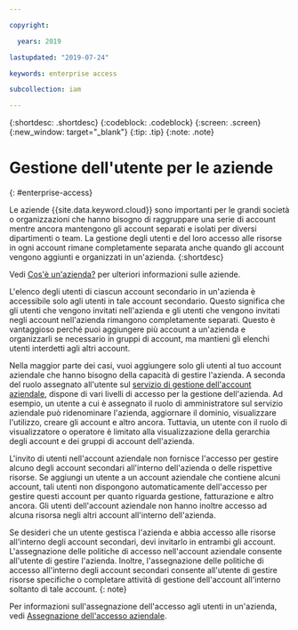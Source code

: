 ```yaml
---

copyright:

  years: 2019

lastupdated: "2019-07-24"

keywords: enterprise access

subcollection: iam

---
```


{:shortdesc: .shortdesc}
{:codeblock: .codeblock}
{:screen: .screen}
{:new_window: target="_blank"}
{:tip: .tip}
{:note: .note}

# Gestione dell'utente per le aziende 
{: #enterprise-access}

Le aziende {{site.data.keyword.cloud}} sono importanti per le grandi società o organizzazioni che hanno bisogno di raggruppare una serie di account mentre ancora mantengono gli account separati e isolati per diversi dipartimenti o team. La gestione degli utenti e del loro accesso alle risorse in ogni account rimane completamente separata anche quando gli account vengono aggiunti e organizzati in un'azienda.
{:shortdesc}

Vedi [Cos'è un'azienda?](/docs/account?topic=account-enterprise) per ulteriori informazioni sulle aziende.

L'elenco degli utenti di ciascun account secondario in un'azienda è accessibile solo agli utenti in tale account secondario. Questo significa che gli utenti che vengono invitati nell'azienda e gli utenti che vengono invitati negli account nell'azienda rimangono completamente separati. Questo è vantaggioso perché puoi aggiungere più account a un'azienda e organizzarli se necessario in gruppi di account, ma mantieni gli elenchi utenti interdetti agli altri account.

Nella maggior parte dei casi, vuoi aggiungere solo gli utenti al tuo account aziendale che hanno bisogno della capacità di gestire l'azienda. A seconda del ruolo assegnato all'utente sul [servizio di gestione dell'account aziendale](/docs/iam?topic=iam-assign-access-enterprise), dispone di vari livelli di accesso per la gestione dell'azienda. Ad esempio, un utente a cui è assegnato il ruolo di amministratore sul servizio aziendale può ridenominare l'azienda, aggiornare il dominio, visualizzare l'utilizzo, creare gli account e altro ancora. Tuttavia, un utente con il ruolo di visualizzatore o operatore è limitato alla visualizzazione della gerarchia degli account e dei gruppi di account dell'azienda.

L'invito di utenti nell'account aziendale non fornisce l'accesso per gestire alcuno degli account secondari all'interno dell'azienda o delle rispettive risorse. Se aggiungi un utente a un account aziendale che contiene alcuni account, tali utenti non dispongono automaticamente dell'accesso per gestire questi account per quanto riguarda gestione, fatturazione e altro ancora. Gli utenti dell'account aziendale non hanno inoltre accesso ad alcuna risorsa negli altri account all'interno dell'azienda.

Se desideri che un utente gestisca l'azienda e abbia accesso alle risorse all'interno degli account secondari, devi invitarlo in entrambi gli account. L'assegnazione delle politiche di accesso nell'account aziendale consente all'utente di gestire l'azienda. Inoltre, l'assegnazione delle politiche di accesso all'interno degli account secondari consente all'utente di gestire risorse specifiche o completare attività di gestione dell'account all'interno soltanto di tale account.
{: note}

Per informazioni sull'assegnazione dell'accesso agli utenti in un'azienda, vedi [Assegnazione dell'accesso aziendale](/docs/iam?topic=iam-assign-access-enterprise).
